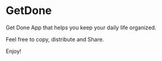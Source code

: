 # GetDone

Get Done App that helps you keep your daily life organized. 

Feel free to copy, distribute and Share.

Enjoy!
